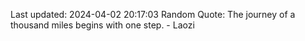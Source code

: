 Last updated: 2024-04-02 20:17:03
Random Quote: The journey of a thousand miles begins with one step. - Laozi